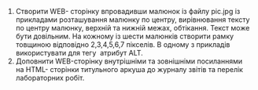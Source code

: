 1. Cтворити WEB- сторінку впровадивши малюнок із файлу ріс.jpg 
із прикладами розташування малюнку по центру, вирівнювання тексту 
по центру малюнку, верхній та нижній межах, обтікання. Текст може 
бути довільним. На кожному із шести малюнків створити рамку товщиною 
відповідно 2,3,4,5,6,7 пікселів. В одному з прикладів використувати 
для тегу <IMG> атрибут ALT.
2. Доповнити WEB-сторінку внутрішніми та зовнішніми посиланнями 
на HTML- сторінки титульного аркуша до журналу звітів та перелік 
лабораторних робіт.
